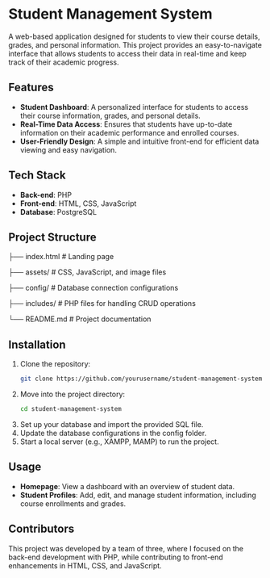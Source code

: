 # Student Management System

A web-based application designed for students to view their course details, grades, and personal information. This project provides an easy-to-navigate interface that allows students to access their data in real-time and keep track of their academic progress.

## Features

- **Student Dashboard**: A personalized interface for students to access their course information, grades, and personal details.
- **Real-Time Data Access**: Ensures that students have up-to-date information on their academic performance and enrolled courses.
- **User-Friendly Design**: A simple and intuitive front-end for efficient data viewing and easy navigation.

## Tech Stack

- **Back-end**: PHP
- **Front-end**: HTML, CSS, JavaScript
- **Database**: PostgreSQL

## Project Structure

  ├── index.html         # Landing page
  
  ├── assets/            # CSS, JavaScript, and image files
  
  ├── config/            # Database connection configurations
  
  ├── includes/          # PHP files for handling CRUD operations
  
  └── README.md          # Project documentation

## Installation

1. Clone the repository:
   ```bash
   git clone https://github.com/yourusername/student-management-system.git
   
2. Move into the project directory:
   ```bash
   cd student-management-system
3. Set up your database and import the provided SQL file.
4. Update the database configurations in the config folder.
5. Start a local server (e.g., XAMPP, MAMP) to run the project.
   
## Usage
- **Homepage**: View a dashboard with an overview of student data.
- **Student Profiles**: Add, edit, and manage student information, including course enrollments and grades.

## Contributors
This project was developed by a team of three, where I focused on the back-end development with PHP, while contributing to front-end enhancements in HTML, CSS, and JavaScript.
